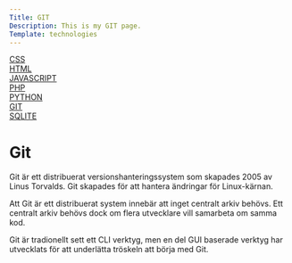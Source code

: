 ```yaml
---
Title: GIT
Description: This is my GIT page.
Template: technologies
---
```


<div class="menu">
<div class="menu-item">
<a href="../tech/css">CSS <i class="fab fa-css3-alt"></i></a>
</div>

<div class="menu-item">
<a href="../tech/html">HTML <i class="fab fa-html5"></i></a>
</div>

<div class="menu-item">
<a href="../tech/javascript">JAVASCRIPT <i class="fab fa-js"></i></a>
</div>

<div class="menu-item">
<a href="../tech/php">PHP <i class="fab fa-php"></i></a>
</div>

<div class="menu-item">
<a href="../tech/python">PYTHON <i class="fab fa-python"></i></a>
</div>

<div class="menu-item">
<a href="../tech/git">GIT <i class="fab fa-git-alt"></i></a>
</div>

<div class="menu-item">
<a href="../tech/sqlite">SQLITE <i class="fas fa-database"></i></a>
</div>
</div>

<div class="content" markdown="1">

# Git

Git är ett distribuerat versionshanteringssystem som skapades 2005 av Linus Torvalds. Git skapades för att hantera ändringar för Linux-kärnan.

Att Git är ett distribuerat system innebär att inget centralt arkiv behövs. Ett centralt arkiv behövs dock om flera utvecklare vill samarbeta om samma kod.

Git är tradionellt sett ett CLI verktyg, men en del GUI baserade verktyg har utvecklats för att underlätta tröskeln att börja med Git.

</div>